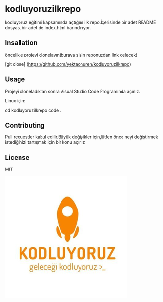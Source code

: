 # kodluyoruzilkrepo
kodluyoruz eğitimi kapsamında açtığım ilk repo.İçerisinde bir adet README dosyası,bir adet de index.html barındırıyor.
## Insallation
öncelikle projeyi clonelayın(buraya sizin reponuzdan link gelecek)

[git clone] (https://github.com/yektaonuren/kodluyoruzilkrepo)

## Usage
Projeyi cloneladıktan sonra Visual Studio Code Programında açınız.

Linux için:

cd kodluyoruzilkrepo
code .

## Contributing
Pull requestler kabul edilir.Büyük değişikler için,lütfen önce neyi değiştirmek istediğinizi tartışmak için bir konu açınız

## License
MIT

![Kodluyoruz Logo](https://raw.githubusercontent.com/Kodluyoruz/taskforce/git/git/markdown-nedir-nasil-kullaniriz-/figures/kodluyoruz_logo.jpg)

